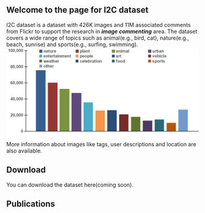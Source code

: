 ## Welcome to the page for I2C dataset
I2C dataset is a dataset with 426K images and 11M associated comments from Flickr to support the research in **_image_ _commenting_** area. The dataset covers a wide range of topics such as animal(e.g., bird, cat), nature(e.g., beach, sunrise) and sports(e.g., surfing, swimming).
![Distribution](https://github.com/helloResearch/I2C_Dataset/blob/master/distribution.jpg)
More information about images like tags, user descriptions and location are also available.

## Download
You can download the dataset here(coming soon).

## Publications

